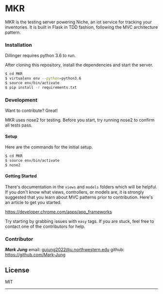 # MKR

MKR is the testing server powering Niche, an iot service for tracking your inventories. It is built in Flask in TDD fashion, following the MVC architecture pattern.

### Installation

Dillinger requires python 3.6 to run.

After cloning this repository, install the dependencies and start the server.

```sh
$ cd MKR
$ virtualenv env --python=python3.6
$ source env/bin/activate
$ pip install -r requirements.txt
```


### Development

Want to contribute? Great! 

MKR uses nose2 for testing. Before you start, try running nose2 to confirm all tests pass.

#### Setup
Here are the commands for the initial setup.
```sh
$ cd MKR
$ source env/bin/activate
$ nose2
```

#### Getting Started
There's documentation in the `views` and `models` folders which will be helpful. If you don't know what views, controllers, or models are, it is strongly suggested that you learn about MVC patterns prior to contribution. Here's an article to get you started.

https://developer.chrome.com/apps/app_frameworks

Try starting by grabbing issues with `easy` tags. If you are stuck, feel free to contact one of the contributors for help.


### Contributor

***Mark Jung*** 
email: gujung2022@u.northwestern.edu
github: https://github.com/Mark-Jung

License
----

MIT


****

